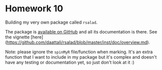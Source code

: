 # Homework 10 

Building my very own package called `rsalad`.

The package is [available on GitHub](https://github.com/daattali/rsalad) and all
its documentation is there.  See the vignette
[here] (https://github.com/daattali/rsalad/blob/master/inst/doc/overview.md).


Note: please ignore the `spinMyR` file/function when marking. It's an extra function that I want to include in my package but it's complex and doesn't have any testing or documentation yet, so just don't look at it :)
